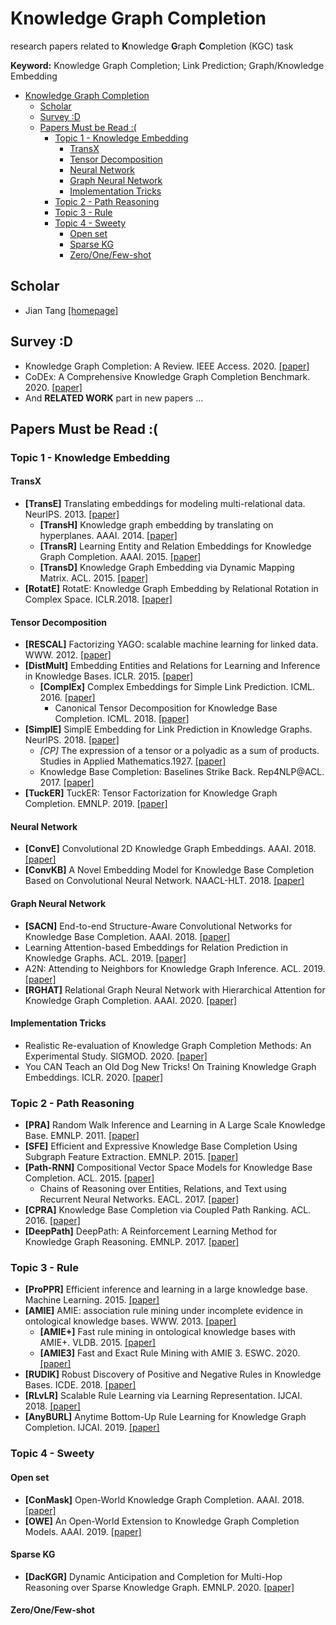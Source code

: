 # Knowledge Graph Completion

research papers related to **K**nowledge **G**raph **C**ompletion (KGC) task

**Keyword:** Knowledge Graph Completion; Link Prediction; Graph/Knowledge Embedding

<!-- TOC -->

- [Knowledge Graph Completion](#knowledge-graph-completion)
  - [Scholar](#scholar)
  - [Survey :D](#survey-d)
  - [Papers Must be Read :(](#papers-must-be-read-)
    - [Topic 1 - Knowledge Embedding](#topic-1---knowledge-embedding)
      - [TransX](#transx)
      - [Tensor Decomposition](#tensor-decomposition)
      - [Neural Network](#neural-network)
      - [Graph Neural Network](#graph-neural-network)
      - [Implementation Tricks](#implementation-tricks)
    - [Topic 2 - Path Reasoning](#topic-2---path-reasoning)
    - [Topic 3 - Rule](#topic-3---rule)
    - [Topic 4 - Sweety](#topic-4---sweety)
      - [Open set](#open-set)
      - [Sparse KG](#sparse-kg)
      - [Zero/One/Few-shot](#zeroonefew-shot)

<!-- /TOC -->

## Scholar
- Jian Tang [[homepage]](https://jian-tang.com/)

## Survey :D

- Knowledge Graph Completion: A Review. IEEE Access. 2020. [[paper]](https://ieeexplore.ieee.org/document/9220143)
- CoDEx: A Comprehensive Knowledge Graph Completion Benchmark. 2020. [[paper]](https://arxiv.org/abs/2009.07810)
- And **RELATED WORK** part in new papers ...



## Papers Must be Read :(

### Topic 1 - Knowledge Embedding

#### TransX

- **[TransE]**  Translating embeddings for modeling multi-relational data. NeurIPS. 2013. [[paper]](http://papers.nips.cc/paper/5071-translating-embeddings-for-modeling-multi-relational-data)
  - **[TransH]** Knowledge graph embedding by translating on hyperplanes. AAAI. 2014. [[paper]](http://www.aaai.org/ocs/index.php/AAAI/AAAI14/paper/view/8531)
  - **[TransR]** Learning Entity and Relation Embeddings for Knowledge Graph Completion. AAAI. 2015. [[paper]](http://www.aaai.org/ocs/index.php/AAAI/AAAI15/paper/view/9571)
  - **[TransD]** Knowledge Graph Embedding via Dynamic Mapping Matrix. ACL. 2015. [[paper]](https://doi.org/10.3115/v1/p15-1067)
- **[RotatE]** RotatE: Knowledge Graph Embedding by Relational Rotation in Complex Space. ICLR.2018. [[paper]](https://openreview.net/forum?id=HkgEQnRqYQ)


#### Tensor Decomposition 

- **[RESCAL]** Factorizing YAGO: scalable machine learning for linked data. WWW. 2012. [[paper]](https://doi.org/10.1145/2187836.2187874)
- **[DistMult]** Embedding Entities and Relations for Learning and Inference in Knowledge Bases. ICLR. 2015. [[paper]](http://arxiv.org/abs/1412.6575) 
  - **[ComplEx]** Complex Embeddings for Simple Link Prediction. ICML. 2016. [[paper]](http://proceedings.mlr.press/v48/trouillon16.html)
    - Canonical Tensor Decomposition for Knowledge Base Completion. ICML. 2018. [[paper]](http://proceedings.mlr.press/v80/lacroix18a.html)
- **[SimplE]** SimplE Embedding for Link Prediction in Knowledge Graphs. NeurlPS. 2018. [[paper]](http://papers.nips.cc/paper/7682-simple-embedding-for-link-prediction-in-knowledge-graphs)
  - *[CP]* The expression of a tensor or a polyadic as a sum of products.  Studies in Applied Mathematics.1927. [[paper]](https://onlinelibrary.wiley.com/doi/abs/10.1002/sapm192761164)
  - Knowledge Base Completion: Baselines Strike Back. Rep4NLP@ACL. 2017. [[paper]](https://doi.org/10.18653/v1/w17-2609)
- **[TuckER]** TuckER: Tensor Factorization for Knowledge Graph Completion. EMNLP. 2019. [[paper]](http://arxiv.org/abs/1901.09590)

#### Neural Network

- **[ConvE]** Convolutional 2D Knowledge Graph Embeddings. AAAI. 2018. [[paper]](https://www.aaai.org/ocs/index.php/AAAI/AAAI18/paper/view/17366)
- **[ConvKB]** A Novel Embedding Model for Knowledge Base Completion Based on Convolutional Neural Network. NAACL-HLT. 2018. [[paper]](https://doi.org/10.18653/v1/n18-2053)

#### Graph Neural Network
- **[SACN]** End-to-end Structure-Aware Convolutional Networks for Knowledge Base Completion. AAAI. 2018. [[paper]](http://arxiv.org/abs/1811.04441)
- Learning Attention-based Embeddings for Relation Prediction in Knowledge Graphs. ACL. 2019. [[paper]](https://link.zhihu.com/?target=https%3A//www.aclweb.org/anthology/P19-1466/)
- A2N: Attending to Neighbors for Knowledge Graph Inference. ACL. 2019. [[paper]](https://link.zhihu.com/?target=https%3A//www.aclweb.org/anthology/P19-1431)
- **[RGHAT]** Relational Graph Neural Network with Hierarchical Attention for Knowledge Graph Completion. AAAI. 2020. [[paper]](https://link.zhihu.com/?target=https%3A//ojs.aaai.org//index.php/AAAI/article/view/6508)

#### Implementation Tricks

- Realistic Re-evaluation of Knowledge Graph Completion Methods: An Experimental Study. SIGMOD. 2020. [[paper]](https://doi.org/10.1145/3318464.3380599)
- You CAN Teach an Old Dog New Tricks! On Training Knowledge Graph Embeddings. ICLR. 2020. [[paper]](https://openreview.net/forum?id=BkxSmlBFvr)

### Topic 2 - Path Reasoning

- **[PRA]** Random Walk Inference and Learning in A Large Scale Knowledge Base. EMNLP. 2011. [[paper]](https://www.aclweb.org/anthology/D11-1049/)
- **[SFE]** Efficient and Expressive Knowledge Base Completion Using Subgraph Feature Extraction. EMNLP. 2015. [[paper]](https://doi.org/10.18653/v1/d15-1173)
- **[Path-RNN]** Compositional Vector Space Models for Knowledge Base Completion. ACL. 2015. [[paper]](https://doi.org/10.3115/v1/p15-1016)
  - Chains of Reasoning over Entities, Relations, and Text using Recurrent Neural Networks. EACL. 2017. [[paper]](https://doi.org/10.18653/v1/e17-1013)
- **[CPRA]** Knowledge Base Completion via Coupled Path Ranking. ACL. 2016. [[paper]](https://www.aclweb.org/anthology/P16-1124)
- **[DeepPath]** DeepPath: A Reinforcement Learning Method for Knowledge Graph Reasoning. EMNLP. 2017. [[paper]](https://doi.org/10.18653/v1/d17-1060) 

### Topic 3 - Rule
- **[ProPPR]** Efficient inference and learning in a large knowledge base. Machine Learning. 2015. [[paper]](https://doi.org/10.1007/s10994-015-5488-x)
- **[AMIE]** AMIE: association rule mining under incomplete evidence in ontological knowledge bases. WWW. 2013. [[paper]](https://doi.org/10.1145/2488388.2488425)
  - **[AMIE+]** Fast rule mining in ontological knowledge bases with AMIE+. VLDB. 2015. [[paper]](https://doi.org/10.1007/s00778-015-0394-1)
  - **[AMIE3]** Fast and Exact Rule Mining with AMIE 3. ESWC. 2020. [[paper]](https://doi.org/10.1007/978-3-030-49461-2_3)
- **[RUDIK]** Robust Discovery of Positive and Negative Rules in Knowledge Bases. ICDE. 2018. [[paper]](https://doi.org/10.1109/ICDE.2018.00108)
- **[RLvLR]** Scalable Rule Learning via Learning Representation. IJCAI. 2018. [[paper]](https://www.ijcai.org/Proceedings/2018/297)
- **[AnyBURL]** Anytime Bottom-Up Rule Learning for Knowledge Graph Completion. IJCAI. 2019. [[paper]](https://www.ijcai.org/Proceedings/2019/435)


### Topic 4 - Sweety

#### Open set
- **[ConMask]** Open-World Knowledge Graph Completion. AAAI. 2018. [[paper]](https://www.aaai.org/ocs/index.php/AAAI/AAAI18/paper/view/16055)
- **[OWE]** An Open-World Extension to Knowledge Graph Completion Models. AAAI. 2019. [[paper]](https://ojs.aaai.org/index.php/AAAI/article/view/4162)

#### Sparse KG
- **[DacKGR]** Dynamic Anticipation and Completion for Multi-Hop Reasoning over Sparse Knowledge Graph. EMNLP. 2020. [[paper]](https://www.aclweb.org/anthology/2020.emnlp-main.459)

#### Zero/One/Few-shot

